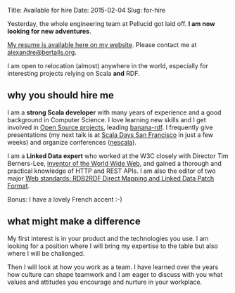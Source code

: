 Title: Available for hire
Date: 2015-02-04
Slug: for-hire

Yesterday, the whole engineering team at Pellucid got laid off. **I am now looking for new adventures**.

[My resume is available here on my website](http://bertails.org/resume). Please contact me at <alexandre@bertails.org>.

I am open to relocation (almost) anywhere in the world, especially for interesting projects relying on Scala **and** RDF.


why you should hire me
----------------------

I am a **strong Scala developer** with many years of experience and a good background in Computer Science. I love learning new skills and I get involved in [Open Source projects](https://github.com/betehess), leading [banana-rdf](https://github.com/w3c/banana-rdf). I frequently give presentations (my next talk is at [Scala Days San Francisco](http://event.scaladays.org/scaladays-sanfran-2015#eventid-6548) in just a few weeks) and organize conferences ([nescala](http://nescala.org/)).

I am a **Linked Data expert** who worked at the W3C closely with Director Tim Berners-Lee, [inventor of the World Wide Web](http://www.w3.org/People/Berners-Lee/), and gained a thorough and practical knowledge of HTTP and REST APIs. I am also the editor of two major [Web standards: RDB2RDF Direct Mapping and Linked Data Patch Format](http://www.w3.org/TR/tr-editor-all#tr_Alexandre_Bertails).

Bonus: I have a lovely French accent :-)


what might make a difference
----------------------------

My first interest is in your product and the technologies you use. I am looking for a position where I will bring my expertise to the table but also where I will be challenged.

Then I will look at how you work as a team. I have learned over the years how culture can shape teamwork and I am eager to discuss with you what values and attitudes you encourage and nurture in your workplace.
